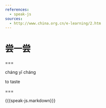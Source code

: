 ```yaml
---
references:
  - speak-js
sources:
  - http://www.china.org.cn/e-learning/2.htm
---
```


# 尝一尝

===

cháng yī cháng

to taste

===

{{{speak-js.markdown}}}
